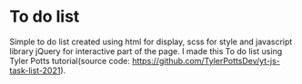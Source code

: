# To do list

Simple to do list created using html for display, scss for style and javascript library jQuery for interactive part of the page. I made this To do list using Tyler Potts tutorial(source code: https://github.com/TylerPottsDev/yt-js-task-list-2021). 

